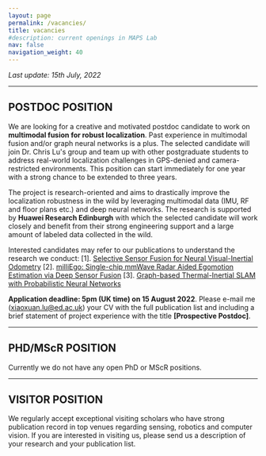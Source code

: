 ```yaml
---
layout: page
permalink: /vacancies/
title: vacancies
#description: current openings in MAPS Lab
nav: false
navigation_weight: 40
---
```


*Last update: 15th July, 2022*

---
## **POSTDOC POSITION**

We are looking for a creative and motivated postdoc candidate to work on **multimodal fusion for robust localization**. Past experience in multimodal fusion and/or graph neural networks is a plus. The selected candidate will join Dr. Chris Lu's group and team up with other postgraduate students to address real-world localization challenges in GPS-denied and camera-restricted environments. This position can start immediately for one year with a strong chance to be extended to three years. 

The project is research-oriented and aims to drastically improve the localization robustness in the wild by leveraging multimodal data (IMU, RF and floor plans etc.) and deep neural networks. The research is supported by **Huawei Research Edinburgh** with which the selected candidate will work closely and benefit from their strong engineering support and a large amount of labeled data collected in the wild.

Interested candidates may refer to our publications to understand the research we conduct:
[1]. <a href="https://openaccess.thecvf.com/content_CVPR_2019/papers/Chen_Selective_Sensor_Fusion_for_Neural_Visual-Inertial_Odometry_CVPR_2019_paper.pdf">Selective Sensor Fusion for Neural Visual-Inertial Odometry</a>
[2]. <a href="https://arxiv.org/pdf/2006.02266.pdf">milliEgo: Single-chip mmWave Radar Aided Egomotion Estimation via Deep Sensor Fusion</a>
[3]. <a href="https://arxiv.org/pdf/2104.07196.pdf">Graph-based Thermal-Inertial SLAM with Probabilistic Neural Networks</a>

**Application deadline: 5pm (UK time) on 15 August 2022**. Please e-mail me (xiaoxuan.lu@ed.ac.uk) your CV with the full publication list and including a brief statement of project experience with the title **[Prospective Postdoc]**. 

---
## **PHD/MScR POSITION**

Currently we do not have any open PhD or MScR positions. 

---
## **VISITOR POSITION**

We regularly accept exceptional visiting scholars who have strong publication record in top venues regarding sensing, robotics and computer vision. If you are interested in visiting us, please send us a description of your research and your publication list.
